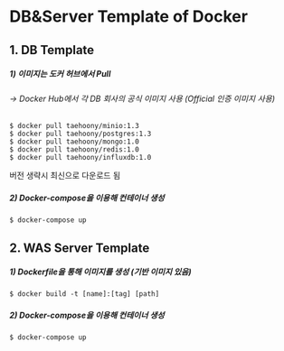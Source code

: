 # DB&Server Template of Docker 

## 1. DB Template

##### 1) 이미지는 도커 허브에서 Pull
######  → Docker Hub에서 각 DB 회사의 공식 이미지 사용 (Official 인증 이미지 사용)
    $ docker pull taehoony/minio:1.3
    $ docker pull taehoony/postgres:1.3
    $ docker pull taehoony/mongo:1.0
    $ docker pull taehoony/redis:1.0
    $ docker pull taehoony/influxdb:1.0

버전 생략시 최신으로 다운로드 됨

##### 2) Docker-compose을 이용해 컨테이너 생성
    $ docker-compose up
    
## 2. WAS Server Template

##### 1) Dockerfile을 통해 이미지를 생성 (기반 이미지 있음)
    $ docker build -t [name]:[tag] [path]
    
##### 2) Docker-compose을 이용해 컨테이너 생성
    $ docker-compose up
